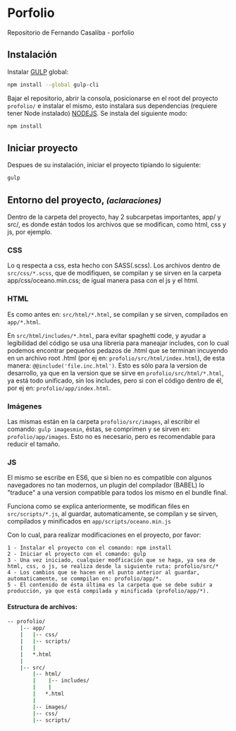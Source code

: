 # Porfolio
Repositorio de Fernando Casaliba - porfolio

## Instalación

Instalar [GULP](https://gulpjs.com/docs/en/getting-started/quick-start/) global:
```bash
npm install --global gulp-cli
```

Bajar el repositorio, abrir la consola, posicionarse en el root del proyecto <code>profolio/</code> e instalar el mismo, esto instalara sus dependencias (requiere tener Node instalado)
[NODEJS](https://nodejs.org/es/download/). Se instala del siguiente modo:

```bash
npm install
```

## Iniciar proyecto

Despues de su instalación, iniciar el proyecto tipiando lo siguiente:

```bash
gulp
```

## Entorno del proyecto, <small><i>(aclaraciones)</i></small>
Dentro de la carpeta del proyecto, hay 2 subcarpetas importantes, app/ y
src/, es donde están todos los archivos que se modifican, como html, css y js, por ejemplo.

### CSS
Lo q respecta a css, esta hecho con SASS(.scss). Los archivos dentro de <code>src/css/\*.scss</code>, que de modifiquen, se compilan y se sirven en la carpeta app/css/oceano.min.css; de igual manera pasa con el js y el html.

### HTML
Es como antes en: <code>src/html/\*.html</code>, se compilan y se sirven, compilados en <code>app/\*.html</code>.

En <code>src/html/includes/\*.html</code>, para evitar spaghetti code, y ayudar a legibilidad del código se usa una libreria para maneajar includes, con lo cual podemos encontrar pequeños pedazos de .html que se terminan incuyendo en un archivo root .html (por ej en: ```profolio/src/html/index.html```), de esta manera: <code>@@include('file.inc.html')</code>. Esto es sólo para la version de desarrollo, ya que en la version que se sirve en ```profolio/src/html/*.html```, ya está todo unificado, sin los includes, pero si con el código dentro de él, por ej en: ```profolio/app/index.html```.

### Imágenes
Las mismas están en la carpeta ```profolio/src/images```, al escribir el comando: ```gulp imagesmin```, éstas, se comprimen y se sirven en: ```profolio/app/images```. Esto no es necesario, pero es recomendable para reducir el tamaño.

### JS
El mismo se escribe en ES6, que si bien no es compatible con algunos navegadores no tan modernos, un plugin del compilador (BABEL) lo "traduce" a una version compatible para todos los mismo en el bundle final.

Funciona como se explica anteriormente, se modifican files en <code>src/scripts/\*.js</code>, al guardar, automaticamente, se compilan y se sirven, compilados y minificados en <code>app/scripts/oceano.min.js</code>

Con lo cual, para realizar modificaciones en el proyecto, por favor:

    1 - Instalar el proyecto con el comando: npm install
    2 - Iniciar el proyecto con el comando: gulp
    3 - Una vez iniciado, cualquier modficación que se haga, ya sea de html, css, o js, se realiza desde la siguiente ruta: profolio/src/*
    4 - Los cambios que se hacen en el punto anterior al guardar, automaticamente, se commpilan en: profolio/app/*.
    5 - El contenido de ésta última es la carpeta que se debe subir a producción, ya que está compilada y minificada (profolio/app/*).

#### Estructura de archivos:

```bash
-- profolio/
    |-- app/
    |   |-- css/
    |   |-- scripts/
    |   |
    |   *.html
    |   
    |-- src/
        |-- html/
        |    |-- includes/
        |    |
        |   *.html
        |
        |-- images/
        |-- css/
        |-- scripts/
 ```

